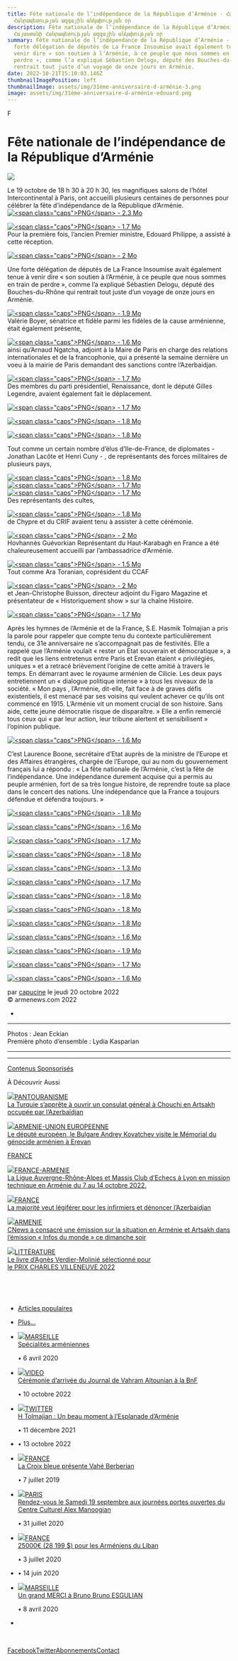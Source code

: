 ```yaml
---
title: Fête nationale de l’indépendance de la République d’Arménie - Հայաստանի
  Հանրապետության ազգային անկախության օր
description: Fête nationale de l’indépendance de la République d’Arménie -
  Հայաստանի Հանրապետության ազգային անկախության օր
summary: Fête nationale de l’indépendance de la République d’Arménie -  Une
  forte délégation de députés de La France Insoumise avait également tenue à
  venir dire « son soutien à l’Arménie, à ce peuple que nous sommes en train de
  perdre », comme l’a expliqué Sébastien Delogu, député des Bouches-du-Rhône qui
  rentrait tout juste d’un voyage de onze jours en Arménie.
date: 2022-10-21T15:10:03.146Z
thumbnailImagePosition: left
thumbnailImage: assets/img/31ème-anniversaire-d-arménie-3.png
image: assets/img/31ème-anniversaire-d-arménie-edouard.png
---
```

F﻿<!--StartFragment-->

# Fête nationale de l’indépendance de la République d’Arménie



![](https://www.armenews.com/local/cache-gd2/68/c5e9a902301c129bb933b5bba44eeb.png)

Le 19 octobre de 18 h 30 à 20 h 30, les magnifiques salons de l’hôtel Intercontinental à Paris, ont accueilli plusieurs centaines de personnes pour célébrer la fête d’indépendance de la République d’Arménie.[![\<span class="caps">PNG\</span> - 2.3 Mo](https://www.armenews.com/local/cache-vignettes/L613xH409/c01981368bc73654b03384d6f79123-1b569.png?1666249498)](https://www.armenews.com/IMG/png/capture_d_e_cran_2022-10-20_a_08.58.29.png "png/capture_d_e_cran_2022-10-20_a_08.58.29.png")

[![\<span class="caps">PNG\</span> - 1.7 Mo](https://www.armenews.com/local/cache-vignettes/L604xH469/f1a811ad12bd29e10bb4b5a9a08ab1-fc0ea.png?1666253091)](https://www.armenews.com/IMG/png/capture_d_e_cran_2022-10-20_a_09.38.30.png "png/capture_d_e_cran_2022-10-20_a_09.38.30.png")\
Pour la première fois, l’ancien Premier ministre, Edouard Philippe, a assisté à cette réception.

[![\<span class="caps">PNG\</span> - 2 Mo](https://www.armenews.com/local/cache-vignettes/L608xH412/ef8219c8e5bd3e685434fa18c6d1dd-45fcd.png?1666253091)](https://www.armenews.com/IMG/png/capture_d_e_cran_2022-10-20_a_09.37.21.png "png/capture_d_e_cran_2022-10-20_a_09.37.21.png")

Une forte délégation de députés de La France Insoumise avait également tenue à venir dire « son soutien à l’Arménie, à ce peuple que nous sommes en train de perdre », comme l’a expliqué Sébastien Delogu, député des Bouches-du-Rhône qui rentrait tout juste d’un voyage de onze jours en Arménie.

[![\<span class="caps">PNG\</span> - 1.9 Mo](https://www.armenews.com/local/cache-vignettes/L610xH453/a6f8ca3d9a645e3dee5dd8062582ae-c9278.png?1666248313)](https://www.armenews.com/IMG/png/capture_d_e_cran_2022-10-20_a_08.24.03.png "png/capture_d_e_cran_2022-10-20_a_08.24.03.png")\
Valérie Boyer, sénatrice et fidèle parmi les fidèles de la cause arménienne, était également présente,

[![\<span class="caps">PNG\</span> - 1.6 Mo](https://www.armenews.com/local/cache-vignettes/L610xH528/0d848d5da823e6e31b4bb28702fc82-5ae96.png?1666250144)](https://www.armenews.com/IMG/png/capture_d_e_cran_2022-10-20_a_08.33.42.png "png/capture_d_e_cran_2022-10-20_a_08.33.42.png")\
ainsi qu’Arnaud Ngatcha, adjoint à la Maire de Paris en charge des relations internationales et de la francophonie, qui a présenté la semaine dernière un voeu à la mairie de Paris demandant des sanctions contre l’Azerbaidjan.

[![\<span class="caps">PNG\</span> - 1.7 Mo](https://www.armenews.com/local/cache-vignettes/L599xH405/d71c4472d6548f8ef1614e37560dc2-e0031.png?1666253091)](https://www.armenews.com/IMG/png/capture_d_e_cran_2022-10-20_a_09.40.55.png "png/capture_d_e_cran_2022-10-20_a_09.40.55.png")\
Des membres du parti présidentiel, Renaissance, dont le député Gilles Legendre, avaient également fait le déplacement.

[![\<span class="caps">PNG\</span> - 1.7 Mo](https://www.armenews.com/local/cache-vignettes/L596xH514/65bd72f6fa93f170adbd227cc9d812-0f57b.png?1666250144)](https://www.armenews.com/IMG/png/capture_d_e_cran_2022-10-20_a_08.31.52.png "png/capture_d_e_cran_2022-10-20_a_08.31.52.png")

[![\<span class="caps">PNG\</span> - 1.8 Mo](https://www.armenews.com/local/cache-vignettes/L624xH439/0b61aa4f0479d58ba68c27ed38c917-167bb.png?1666253091)](https://www.armenews.com/IMG/png/capture_d_e_cran_2022-10-20_a_09.37.36.png "png/capture_d_e_cran_2022-10-20_a_09.37.36.png")

[![\<span class="caps">PNG\</span> - 1.8 Mo](https://www.armenews.com/local/cache-vignettes/L613xH457/73d757a35817bce39e80ae4535a545-e7872.png?1666253091)](https://www.armenews.com/IMG/png/capture_d_e_cran_2022-10-20_a_09.39.51.png "png/capture_d_e_cran_2022-10-20_a_09.39.51.png")

Tout comme un certain nombre d’élus d’Ile-de-France, de diplomates - Jonathan Lacôte et Henri Cuny - , de représentants des forces militaires de plusieurs pays,

[![\<span class="caps">PNG\</span> - 1.8 Mo](https://www.armenews.com/local/cache-vignettes/L600xH396/6cc85ce70db9e62fa9bd2f380d7bd1-a42e3.png?1666248313)](https://www.armenews.com/IMG/png/capture_d_e_cran_2022-10-20_a_08.25.18.png "png/capture_d_e_cran_2022-10-20_a_08.25.18.png")\
[![\<span class="caps">PNG\</span> - 1.7 Mo](https://www.armenews.com/local/cache-vignettes/L605xH468/85a9d7c9cdde81ab62e5b5de4f9caa-43b65.png?1666248313)](https://www.armenews.com/IMG/png/capture_d_e_cran_2022-10-20_a_08.24.54.png "png/capture_d_e_cran_2022-10-20_a_08.24.54.png")\
[![\<span class="caps">PNG\</span> - 1.7 Mo](https://www.armenews.com/local/cache-vignettes/L604xH414/02fcd90cf92be557d1adcc9d5d0693-232b9.png?1666253091)](https://www.armenews.com/IMG/png/capture_d_e_cran_2022-10-20_a_09.35.14.png "png/capture_d_e_cran_2022-10-20_a_09.35.14.png")\
Des représentants des cultes,

[![\<span class="caps">PNG\</span> - 1.8 Mo](https://www.armenews.com/local/cache-vignettes/L607xH452/81115f385da4e54028237baf3572c1-ee903.png?1666249050)](https://www.armenews.com/IMG/png/capture_d_e_cran_2022-10-20_a_08.27.09.png "png/capture_d_e_cran_2022-10-20_a_08.27.09.png")\
de Chypre et du CRIF avaient tenu à assister à cette cérémonie.

[![\<span class="caps">PNG\</span> - 2 Mo](https://www.armenews.com/local/cache-vignettes/L597xH409/5bbe653f17544b57ebc2bfff437eeb-4e4a0.png?1666249050)](https://www.armenews.com/IMG/png/capture_d_e_cran_2022-10-20_a_08.31.24.png "png/capture_d_e_cran_2022-10-20_a_08.31.24.png")\
Hovhannès Guévorkian Représentant du Haut-Karabagh en France a été chaleureusement accueilli par l’ambassadrice d’Arménie.

[![\<span class="caps">PNG\</span> - 1.5 Mo](https://www.armenews.com/local/cache-vignettes/L604xH552/803d8b6beba530c76654b76722f258-2c51a.png?1666250144)](https://www.armenews.com/IMG/png/capture_d_e_cran_2022-10-20_a_08.32.51.png "png/capture_d_e_cran_2022-10-20_a_08.32.51.png")\
Tout comme Ara Toranian, coprésident du CCAF

[![\<span class="caps">PNG\</span> - 2 Mo](https://www.armenews.com/local/cache-vignettes/L608xH436/9d80ad3c2f2b61b8f049f4abd330ef-b807d.png?1666250144)](https://www.armenews.com/IMG/png/capture_d_e_cran_2022-10-20_a_08.34.37.png "png/capture_d_e_cran_2022-10-20_a_08.34.37.png")\
et Jean-Christophe Buisson, directeur adjoint du Figaro Magazine et présentateur de « Historiquement show » sur la chaîne Histoire.

[![\<span class="caps">PNG\</span> - 1.7 Mo](https://www.armenews.com/local/cache-vignettes/L624xH475/92d6de53a2aeae44db71dffd41fcf9-6073f.png?1666253091)](https://www.armenews.com/IMG/png/capture_d_e_cran_2022-10-20_a_09.38.43.png "png/capture_d_e_cran_2022-10-20_a_09.38.43.png")

Après les hymnes de l’Arménie et de la France, S.E. Hasmik Tolmajian a pris la parole pour rappeler que compte tenu du contexte particulièrement tendu, ce 31e anniversaire ne s’accompagnait pas de festivités. Elle a rappelé que l’Arménie voulait « rester un Etat souverain et démocratique », a redit que les liens entretenus entre Paris et Erevan étaient « privilégiés, uniques » et a retracé brièvement l’origine de cette amitié à travers le temps. En démarrant avec le royaume arménien de Cilicie. Les deux pays entretiennent un « dialogue politique intense » à tous les niveaux de la société. « Mon pays , l’Arménie, dit-elle, fait face à de graves défis existentiels, il est menacé par ses voisins qui veulent achever ce qu’ils ont commencé en 1915. L’Arménie vit un moment crucial de son histoire. Sans aide, cette jeune démocratie risque de disparaître. » Elle a enfin remercié tous ceux qui « par leur action, leur tribune alertent et sensibilisent » l’opinion publique.

[![\<span class="caps">PNG\</span> - 1.6 Mo](https://www.armenews.com/local/cache-vignettes/L614xH444/14f350b142f565e4785e52814a84ae-4c427.png?1666253091)](https://www.armenews.com/IMG/png/capture_d_e_cran_2022-10-20_a_09.40.33.png "png/capture_d_e_cran_2022-10-20_a_09.40.33.png")

C’est Laurence Boone, secrétaire d’Etat auprès de la ministre de l’Europe et des Affaires étrangères, chargée de l’Europe, qui au nom du gouvernement français lui a répondu : « La fête nationale de l’Arménie, c’est la fête de l’indépendance. Une indépendance durement acquise qui a permis au peuple arménien, fort de sa très longue histoire, de reprendre toute sa place dans le concert des nations. Une indépendance que la France a toujours défendue et défendra toujours. »

[![\<span class="caps">PNG\</span> - 1.8 Mo](https://www.armenews.com/local/cache-vignettes/L599xH400/b7f76aaab7475cd6356151959d9b6a-b7c45.png?1666253091)](https://www.armenews.com/IMG/png/capture_d_e_cran_2022-10-20_a_09.37.50.png "png/capture_d_e_cran_2022-10-20_a_09.37.50.png")

[![\<span class="caps">PNG\</span> - 1.6 Mo](https://www.armenews.com/local/cache-vignettes/L611xH510/0606ea51a495057353fcde554e5a4a-6e723.png?1666253091)](https://www.armenews.com/IMG/png/capture_d_e_cran_2022-10-20_a_09.38.12.png "png/capture_d_e_cran_2022-10-20_a_09.38.12.png")

[![\<span class="caps">PNG\</span> - 1.7 Mo](https://www.armenews.com/local/cache-vignettes/L670xH470/capture_d_e_cran_2022-10-20_a_09.36.52-b723b.png?1666253092)](https://www.armenews.com/IMG/png/capture_d_e_cran_2022-10-20_a_09.36.52.png "png/capture_d_e_cran_2022-10-20_a_09.36.52.png")

[![\<span class="caps">PNG\</span> - 1.8 Mo](https://www.armenews.com/local/cache-vignettes/L670xH465/capture_d_e_cran_2022-10-20_a_09.35.28-419da.png?1666253092)](https://www.armenews.com/IMG/png/capture_d_e_cran_2022-10-20_a_09.35.28.png "png/capture_d_e_cran_2022-10-20_a_09.35.28.png")

[![\<span class="caps">PNG\</span> - 1.3 Mo](https://www.armenews.com/local/cache-vignettes/L613xH564/f2ccdfad6d386cf5096f2e6ee28f57-495a3.png?1666248313)](https://www.armenews.com/IMG/png/capture_d_e_cran_2022-10-20_a_08.24.21.png "png/capture_d_e_cran_2022-10-20_a_08.24.21.png")

[![\<span class="caps">PNG\</span> - 1.7 Mo](https://www.armenews.com/local/cache-vignettes/L601xH491/f0377a3fd6263bf6e17be6535d96e2-87f48.png?1666249050)](https://www.armenews.com/IMG/png/capture_d_e_cran_2022-10-20_a_08.26.23.png "png/capture_d_e_cran_2022-10-20_a_08.26.23.png")

[![\<span class="caps">PNG\</span> - 1.8 Mo](https://www.armenews.com/local/cache-vignettes/L600xH462/b5c041414c6df6f3cea32810adbd26-6119d.png?1666249050)](https://www.armenews.com/IMG/png/capture_d_e_cran_2022-10-20_a_08.31.02.png "png/capture_d_e_cran_2022-10-20_a_08.31.02.png")

[![\<span class="caps">PNG\</span> - 1.8 Mo](https://www.armenews.com/local/cache-vignettes/L601xH475/344354dbc913771a4c32ec5b4d0e46-9cd86.png?1666249050)](https://www.armenews.com/IMG/png/capture_d_e_cran_2022-10-20_a_08.26.37.png "png/capture_d_e_cran_2022-10-20_a_08.26.37.png")

[![\<span class="caps">PNG\</span> - 1.8 Mo](https://www.armenews.com/local/cache-vignettes/L670xH476/capture_d_e_cran_2022-10-20_a_08.32.15-3d9f5.png?1666250144)](https://www.armenews.com/IMG/png/capture_d_e_cran_2022-10-20_a_08.32.15.png "png/capture_d_e_cran_2022-10-20_a_08.32.15.png")

[![\<span class="caps">PNG\</span> - 1.6 Mo](https://www.armenews.com/local/cache-vignettes/L670xH610/capture_d_e_cran_2022-10-20_a_08.33.16-11a95.png?1666250145)](https://www.armenews.com/IMG/png/capture_d_e_cran_2022-10-20_a_08.33.16.png "png/capture_d_e_cran_2022-10-20_a_08.33.16.png")

[![\<span class="caps">PNG\</span> - 1.9 Mo](https://www.armenews.com/local/cache-vignettes/L605xH491/aff20fbcd7b53ac32bb89331fa1189-3ecdd.png?1666250145)](https://www.armenews.com/IMG/png/capture_d_e_cran_2022-10-20_a_08.34.04.png "png/capture_d_e_cran_2022-10-20_a_08.34.04.png")

[![\<span class="caps">PNG\</span> - 1.7 Mo](https://www.armenews.com/local/cache-vignettes/L612xH449/c9b5395501524f61bd912cecb0ed91-44a14.png?1666253092)](https://www.armenews.com/IMG/png/capture_d_e_cran_2022-10-20_a_09.38.57.png "png/capture_d_e_cran_2022-10-20_a_09.38.57.png")

[![\<span class="caps">PNG\</span> - 1.6 Mo](https://www.armenews.com/local/cache-vignettes/L614xH408/90721aaa2366ffa295d514762ee237-3aeae.png?1666253092)](https://www.armenews.com/IMG/png/capture_d_e_cran_2022-10-20_a_09.41.16.png "png/capture_d_e_cran_2022-10-20_a_09.41.16.png")

par [capucine](https://www.armenews.com/spip.php?page=auteur&id_auteur=541) le jeudi 20 octobre 2022\
© armenews.com 2022



*

- - -

Photos : Jean Eckian\
Première photo d’ensemble : Lydia Kasparian

- - -

[](https://www.armenews.com/spip.php?page=article&id_article=97279#forum)

- - -



[Contenus Sponsorisés](https://popup.taboola.com/fr/?template=colorbox&utm_source=armenews&utm_medium=referral&utm_content=thumbnails-a:Below%20Article%20Thumbnails:)

À Découvrir Aussi



[![](https://www.armenews.com/IMG/arton97324.jpg)PANTOURANISME\
La Turquie s’apprête à ouvrir un consulat général à Chouchi en Artsakh occupée par l’Azerbaïdjan](https://www.armenews.com/spip.php?page=article&id_article=97324)



[](https://www.armenews.com/spip.php?page=article&id_article=97321)

[![](https://www.armenews.com/IMG/arton97320.jpg)ARMENIE-UNION EUROPEENNE\
Le député européen, le Bulgare Andrey Kovatchev visite le Mémorial du génocide arménien à Erevan](https://www.armenews.com/spip.php?page=article&id_article=97320)

[FRANCE](https://www.armenews.com/spip.php?page=mot&id_mot=137)

[](https://www.armenews.com/spip.php?page=article&id_article=97279)

[![](https://www.armenews.com/IMG/arton97292.jpg)FRANCE-ARMENIE\
La Ligue Auvergne-Rhône-Alpes et Massis Club d’Echecs à Lyon en mission technique en Arménie du 7 au 14 octobre 2022.](https://www.armenews.com/spip.php?page=article&id_article=97292)

[![](https://www.armenews.com/IMG/arton97242.jpg)FRANCE\
La majorité veut légiférer pour les infirmiers et dénoncer l’Azerbaidjan](https://www.armenews.com/spip.php?page=article&id_article=97242)

[![](https://www.armenews.com/IMG/arton97188.jpg)ARMENIE\
CNews a consacré une émission sur la situation en Arménie et Artsakh dans l’émission « Infos du monde » ce dimanche soir](https://www.armenews.com/spip.php?page=article&id_article=97188)

[![](https://www.armenews.com/IMG/arton97132.png)LITTÉRATURE\
Le livre d’Agnès Verdier-Molinié sélectionné pour le PRIX CHARLES VILLENEUVE 2022](https://www.armenews.com/spip.php?page=article&id_article=97132)

 

 

* [Articles populaires](https://www.armenews.com/spip.php?page=article&id_article=97279#tf_tabs_3)
* [Plus...](https://www.armenews.com/spip.php?page=article&id_article=97279#tf_tabs_4)
* [![](https://www.armenews.com/IMG/arton24205.jpg)MARSEILLE\
  Spécialités arméniennes](https://www.armenews.com/spip.php?page=article&id_article=24205)

  • 6 avril 2020
* [![](https://www.armenews.com/IMG/arton97008.png)VIDEO\
  Cérémonie d’arrivée du Journal de Vahram Altounian à la BnF](https://www.armenews.com/spip.php?page=article&id_article=97008)

  • 10 octobre 2022
* [![](https://www.armenews.com/IMG/arton87086.png)TWITTER\
  H Tolmajian : Un beau moment à l’Esplanade d’Arménie](https://www.armenews.com/spip.php?page=article&id_article=87086)

  • 11 décembre 2021
* [](https://www.armenews.com/spip.php?page=article&id_article=97080)

  • 13 octobre 2022
* [![](https://www.armenews.com/IMG/arton15339.jpg)FRANCE\
  La Croix bleue présente Vahé Berberian](https://www.armenews.com/spip.php?page=article&id_article=15339)

  • 7 juillet 2019
* [![](https://www.armenews.com/IMG/arton62221.jpg)PARIS\
  Rendez-vous le Samedi 19 septembre aux journées portes ouvertes du Centre Culturel Alex Manoogian](https://www.armenews.com/spip.php?page=article&id_article=62221)

  • 31 juillet 2020
* [![](https://www.armenews.com/IMG/arton27729.jpg)FRANCE\
  25000€ (28 199 $) pour les Arméniens du Liban](https://www.armenews.com/spip.php?page=article&id_article=27729)

  • 3 juillet 2020
* [](https://www.armenews.com/spip.php?page=article&id_article=26581)

  • 14 juin 2020
* [![](https://www.armenews.com/IMG/arton24266.jpg)MARSEILLE\
  Un grand MERCI à Bruno Bruno ESGULIAN](https://www.armenews.com/spip.php?page=article&id_article=24266)

  • 8 avril 2020
*

 

[Facebook](https://www.facebook.com/armenews "Suivez nous sur facebook !")[Twitter](https://twitter.com/armenews_nam "Suivez nous sur twitter !")[Abonnements](http://armenews.com/Megazine/AccesMag.php "NAM en ligne")[Contact](http://armenews.com/Contact.php "Contacter le Webmaster")



<!--EndFragment-->